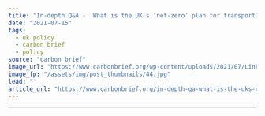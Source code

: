 ```yaml
---
title: "In-depth Q&A -  What is the UK’s ‘net-zero’ plan for transport?"
date: "2021-07-15"
tags: 
  - uk policy
  - carbon brief
  - policy
source: "carbon brief"
image_url: "https://www.carbonbrief.org/wp-content/uploads/2021/07/Lines-of-heavy-goods-vehicles-lorries-and-trucks-parked-on-the-quayside-at-Immingham_DD691R-583x372.jpg"
image_fp: "/assets/img/post_thumbnails/44.jpg"
lead: ""
article_url: "https://www.carbonbrief.org/in-depth-qa-what-is-the-uks-net-zero-plan-for-transport"
---
```


---
